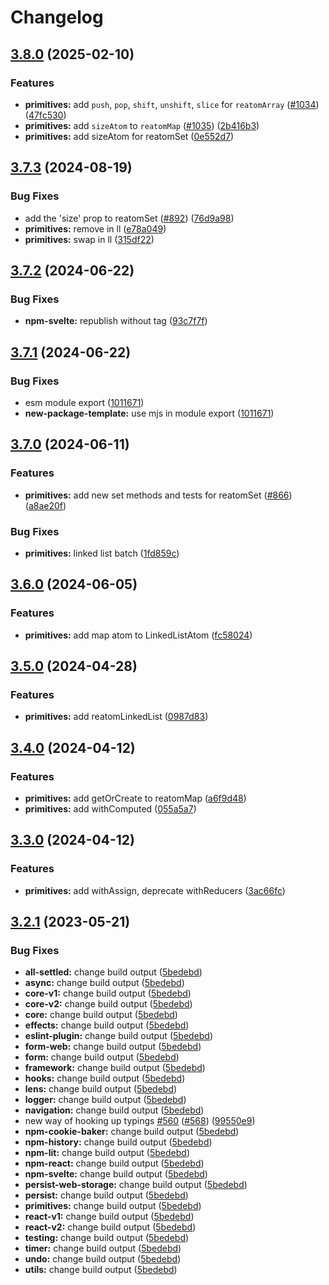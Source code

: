 # Changelog

## [3.8.0](https://github.com/artalar/reatom/compare/primitives-v3.7.3...primitives-v3.8.0) (2025-02-10)

### Features

- **primitives:** add `push`, `pop`, `shift`, `unshift`, `slice` for `reatomArray` ([#1034](https://github.com/artalar/reatom/issues/1034)) ([47fc530](https://github.com/artalar/reatom/commit/47fc530990449fdeffcc605ca6c07e8d18bce4b9))
- **primitives:** add `sizeAtom` to `reatomMap` ([#1035](https://github.com/artalar/reatom/issues/1035)) ([2b416b3](https://github.com/artalar/reatom/commit/2b416b3d0d498ab353993d2d7803dd683001add3))
- **primitives:** add sizeAtom for reatomSet ([0e552d7](https://github.com/artalar/reatom/commit/0e552d7e5be1c050c308a23940c922eecbb3f368))

## [3.7.3](https://github.com/artalar/reatom/compare/primitives-v3.7.2...primitives-v3.7.3) (2024-08-19)

### Bug Fixes

- add the 'size' prop to reatomSet ([#892](https://github.com/artalar/reatom/issues/892)) ([76d9a98](https://github.com/artalar/reatom/commit/76d9a986e2e897119a3708a117cc849ccd65f234))
- **primitives:** remove in ll ([e78a049](https://github.com/artalar/reatom/commit/e78a049faf52e6924f74acc2907d16701517423c))
- **primitives:** swap in ll ([315df22](https://github.com/artalar/reatom/commit/315df224f9a17203905e7a10f5f0082812415244))

## [3.7.2](https://github.com/artalar/reatom/compare/primitives-v3.7.1...primitives-v3.7.2) (2024-06-22)

### Bug Fixes

- **npm-svelte:** republish without tag ([93c7f7f](https://github.com/artalar/reatom/commit/93c7f7f5ec58247b1b3aec854cd83b0a0ecd6a6c))

## [3.7.1](https://github.com/artalar/reatom/compare/primitives-v3.7.0...primitives-v3.7.1) (2024-06-22)

### Bug Fixes

- esm module export ([1011671](https://github.com/artalar/reatom/commit/10116719dd92d8102352a39e4ed772b8173d8668))
- **new-package-template:** use mjs in module export ([1011671](https://github.com/artalar/reatom/commit/10116719dd92d8102352a39e4ed772b8173d8668))

## [3.7.0](https://github.com/artalar/reatom/compare/primitives-v3.6.0...primitives-v3.7.0) (2024-06-11)

### Features

- **primitives:** add new set methods and tests for reatomSet ([#866](https://github.com/artalar/reatom/issues/866)) ([a8ae20f](https://github.com/artalar/reatom/commit/a8ae20f9abe8adbde4e4c44247578a00b227e5e3))

### Bug Fixes

- **primitives:** linked list batch ([1fd859c](https://github.com/artalar/reatom/commit/1fd859c7309e4e398a578a1b278fdded434c026b))

## [3.6.0](https://github.com/artalar/reatom/compare/primitives-v3.5.0...primitives-v3.6.0) (2024-06-05)

### Features

- **primitives:** add map atom to LinkedListAtom ([fc58024](https://github.com/artalar/reatom/commit/fc580241e3867040a4513690a6b976d39f3ac6c0))

## [3.5.0](https://github.com/artalar/reatom/compare/primitives-v3.4.0...primitives-v3.5.0) (2024-04-28)

### Features

- **primitives:** add reatomLinkedList ([0987d83](https://github.com/artalar/reatom/commit/0987d83df0aec36996ce16a8890012773358c7ac))

## [3.4.0](https://github.com/artalar/reatom/compare/primitives-v3.3.0...primitives-v3.4.0) (2024-04-12)

### Features

- **primitives:** add getOrCreate to reatomMap ([a6f9d48](https://github.com/artalar/reatom/commit/a6f9d4843e7e983d1a37b0c3a85214642a4d0925))
- **primitives:** add withComputed ([055a5a7](https://github.com/artalar/reatom/commit/055a5a72524a5ce147ebbb1d7cbb4af7c9d88ca3))

## [3.3.0](https://github.com/artalar/reatom/compare/primitives-v3.2.1...primitives-v3.3.0) (2024-04-12)

### Features

- **primitives:** add withAssign, deprecate withReducers ([3ac66fc](https://github.com/artalar/reatom/commit/3ac66fc76fffa4ef05e9782d93c982020188196f))

## [3.2.1](https://github.com/artalar/reatom/compare/primitives-v3.2.0...primitives-v3.2.1) (2023-05-21)

### Bug Fixes

- **all-settled:** change build output ([5bedebd](https://github.com/artalar/reatom/commit/5bedebda3a1ee92850d10f767686303b8ec2ba0e))
- **async:** change build output ([5bedebd](https://github.com/artalar/reatom/commit/5bedebda3a1ee92850d10f767686303b8ec2ba0e))
- **core-v1:** change build output ([5bedebd](https://github.com/artalar/reatom/commit/5bedebda3a1ee92850d10f767686303b8ec2ba0e))
- **core-v2:** change build output ([5bedebd](https://github.com/artalar/reatom/commit/5bedebda3a1ee92850d10f767686303b8ec2ba0e))
- **core:** change build output ([5bedebd](https://github.com/artalar/reatom/commit/5bedebda3a1ee92850d10f767686303b8ec2ba0e))
- **effects:** change build output ([5bedebd](https://github.com/artalar/reatom/commit/5bedebda3a1ee92850d10f767686303b8ec2ba0e))
- **eslint-plugin:** change build output ([5bedebd](https://github.com/artalar/reatom/commit/5bedebda3a1ee92850d10f767686303b8ec2ba0e))
- **form-web:** change build output ([5bedebd](https://github.com/artalar/reatom/commit/5bedebda3a1ee92850d10f767686303b8ec2ba0e))
- **form:** change build output ([5bedebd](https://github.com/artalar/reatom/commit/5bedebda3a1ee92850d10f767686303b8ec2ba0e))
- **framework:** change build output ([5bedebd](https://github.com/artalar/reatom/commit/5bedebda3a1ee92850d10f767686303b8ec2ba0e))
- **hooks:** change build output ([5bedebd](https://github.com/artalar/reatom/commit/5bedebda3a1ee92850d10f767686303b8ec2ba0e))
- **lens:** change build output ([5bedebd](https://github.com/artalar/reatom/commit/5bedebda3a1ee92850d10f767686303b8ec2ba0e))
- **logger:** change build output ([5bedebd](https://github.com/artalar/reatom/commit/5bedebda3a1ee92850d10f767686303b8ec2ba0e))
- **navigation:** change build output ([5bedebd](https://github.com/artalar/reatom/commit/5bedebda3a1ee92850d10f767686303b8ec2ba0e))
- new way of hooking up typings [#560](https://github.com/artalar/reatom/issues/560) ([#568](https://github.com/artalar/reatom/issues/568)) ([99550e9](https://github.com/artalar/reatom/commit/99550e98c34df7efd8431282a868a0483bed5dc8))
- **npm-cookie-baker:** change build output ([5bedebd](https://github.com/artalar/reatom/commit/5bedebda3a1ee92850d10f767686303b8ec2ba0e))
- **npm-history:** change build output ([5bedebd](https://github.com/artalar/reatom/commit/5bedebda3a1ee92850d10f767686303b8ec2ba0e))
- **npm-lit:** change build output ([5bedebd](https://github.com/artalar/reatom/commit/5bedebda3a1ee92850d10f767686303b8ec2ba0e))
- **npm-react:** change build output ([5bedebd](https://github.com/artalar/reatom/commit/5bedebda3a1ee92850d10f767686303b8ec2ba0e))
- **npm-svelte:** change build output ([5bedebd](https://github.com/artalar/reatom/commit/5bedebda3a1ee92850d10f767686303b8ec2ba0e))
- **persist-web-storage:** change build output ([5bedebd](https://github.com/artalar/reatom/commit/5bedebda3a1ee92850d10f767686303b8ec2ba0e))
- **persist:** change build output ([5bedebd](https://github.com/artalar/reatom/commit/5bedebda3a1ee92850d10f767686303b8ec2ba0e))
- **primitives:** change build output ([5bedebd](https://github.com/artalar/reatom/commit/5bedebda3a1ee92850d10f767686303b8ec2ba0e))
- **react-v1:** change build output ([5bedebd](https://github.com/artalar/reatom/commit/5bedebda3a1ee92850d10f767686303b8ec2ba0e))
- **react-v2:** change build output ([5bedebd](https://github.com/artalar/reatom/commit/5bedebda3a1ee92850d10f767686303b8ec2ba0e))
- **testing:** change build output ([5bedebd](https://github.com/artalar/reatom/commit/5bedebda3a1ee92850d10f767686303b8ec2ba0e))
- **timer:** change build output ([5bedebd](https://github.com/artalar/reatom/commit/5bedebda3a1ee92850d10f767686303b8ec2ba0e))
- **undo:** change build output ([5bedebd](https://github.com/artalar/reatom/commit/5bedebda3a1ee92850d10f767686303b8ec2ba0e))
- **utils:** change build output ([5bedebd](https://github.com/artalar/reatom/commit/5bedebda3a1ee92850d10f767686303b8ec2ba0e))
